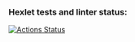 ### Hexlet tests and linter status:
[![Actions Status](https://github.com/krasnogorov95/qa-engineer-project-85/actions/workflows/hexlet-check.yml/badge.svg)](https://github.com/krasnogorov95/qa-engineer-project-85/actions)